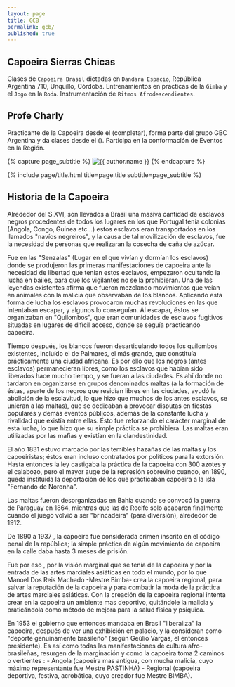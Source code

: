 ```yaml
---
layout: page
title: GCB
permalink: gcb/
published: true
---
```


<div class="page" markdown="1">

## Capoeira Sierras Chicas

Clases de `Capoeira Brasil` dictadas en `Dandara Espacio`, República Argentina 710, Unquillo, Córdoba.  Entrenamientos en practicas de la `Gimba` y el `Jogo` en la `Roda`. Instrumentación de `Ritmos Afrodescendientes`. 

## Profe Charly
Practicante de la Capoeira desde el (completar), forma parte del grupo GBC Argentina y da clases desde el (). Participa en la conformación de Eventos en la Región.

{% capture page_subtitle %}
<img
    class="me"
    alt="{{ author.name }}"
    src="{{ site.author.photo | relative_url }}"
    srcset="{{ site.author.photo2x | relative_url }} 2x"
/>
{% endcapture %}

{% include page/title.html title=page.title subtitle=page_subtitle %}



## Historia de la Capoeira
Alrededor del S.XVI, son llevados a Brasil una masiva cantidad de esclavos negros procedentes de todos los lugares en los que Portugal tenía colonias (Angola, Congo, Guinea etc...) estos esclavos eran transportados en los llamados "navíos negreiros", y la causa de tal movilización de esclavos, fue la necesidad de personas que realizaran la cosecha de caña de azúcar.

Fue en las "Senzalas" (Lugar en el que vivían y dormían los esclavos) donde se produjeron las primeras manifestaciones de capoeira ante la necesidad de libertad que tenían estos esclavos, empezaron ocultando la lucha en bailes, para que los vigilantes no se la prohibieran. Una de las leyendas existentes afirma que fueron mezclando movimientos que veían en animales con la malicia que observaban de los blancos. Aplicando esta forma de lucha los esclavos provocaron muchas revoluciones en las que intentaban escapar, y algunos lo conseguían. Al escapar, éstos se organizaban en "Quilombos", que eran comunidades de esclavos fugitivos situadas en lugares de difícil acceso, donde se seguía practicando capoeira.

Tiempo después, los blancos fueron desarticulando todos los quilombos existentes, incluído el de Palmares, el más grande, que constituía prácticamente una ciudad africana. Es por ello que los negros (antes esclavos) permanecieran libres, como los esclavos que habían sido liberados hace mucho tiempo, y se fueran a las ciudades. Es ahí donde no tardaron en organizarse en grupos denominados maltas (a la formación de éstas, aparte de los negros que residían libres en las ciudades, ayudó la abolición de la esclavitud, lo que hizo que muchos de los antes esclavos, se unieran a las maltas), que se dedicaban a provocar disputas en fiestas populares y demás eventos públicos, además de la constante lucha y rivalidad que existía entre ellas. Ésto fue reforzando el carácter marginal de esta lucha, lo que hizo que su simple práctica se prohibiera. Las maltas eran utilizadas por las mafias y existían en la clandestinidad.

El año 1831 estuvo marcado por las temibles hazañas de las maltas y los capoeiristas; éstos eran incluso contratados por políticos para la extorsión. Hasta entonces la ley castigaba la práctica de la capoeira con 300 azotes y el calabozo, pero el mayor auge de la represión sobrevino cuando, en 1890, queda instituida la deportación de los que practicaban capoeira a la isla "Fernando de Noronha".

Las maltas fueron desorganizadas en Bahía cuando se convocó la guerra de Paraguay en 1864, mientras que las de Recife solo acabaron finalmente cuando el juego volvió a ser "brincadeira" (para diversión), alrededor de 1912.

De 1890 a 1937 , la capoeira fue considerada crimen inscrito en el código penal de la república; la simple práctica de algún movimiento de capoeira en la calle daba hasta 3 meses de prisión.

Fue por eso , por la visión marginal que se tenía de la capoeira y por la entrada de las artes marciales asiáticas en todo el mundo, por lo que Manoel Dos Reis Machado -Mestre Bimba- crea la capoeira regional, para salvar la reputación de la capoeira y para combatir la moda de la práctica de artes marciales asiáticas. Con la creación de la capoeira regional intenta crear en la capoeira un ambiente mas deportivo, quitándole la malicia y praticándola como método de mejora para la salud física y psiquica.

En 1953 el gobierno que entonces mandaba en Brasil "liberaliza" la capoeira, después de ver una exhibición en palacio, y la consideran como "deporte genuinamente brasileño" (según Geúlio Vargas, el entonces presidente). Es así como todas las manifestaciones de cultura afro-brasileñas, resurgen de la marginación y como la capoeira toma 2 caminos o vertientes : - Angola (capoeira mas antigua, con mucha malicia, cuyo máximo representante fue Mestre PASTINHA) - Regional (capoeira deportiva, festiva, acrobática, cuyo creador fue Mestre BIMBA).
</div>
